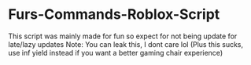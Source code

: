 # Furs-Commands-Roblox-Script
This script was mainly made for fun so expect for not being update for late/lazy updates
Note: You can leak this, I dont care lol (Plus this sucks, use inf yield instead if you want a better gaming chair experience)
